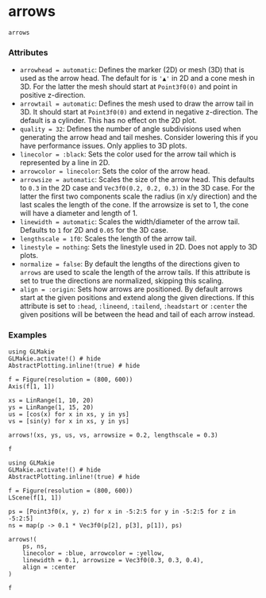 # arrows

```@docs
arrows
```

### Attributes

* `arrowhead = automatic`: Defines the marker (2D) or mesh (3D) that is used as 
the arrow head. The default for is `'▲'` in 2D and a cone mesh in 3D. For the
latter the mesh should start at `Point3f0(0)` and point in positive z-direction.
* `arrowtail = automatic`: Defines the mesh used to draw the arrow tail in 3D. 
It should start at `Point3f0(0)` and extend in negative z-direction. The default 
is a cylinder. This has no effect on the 2D plot.
* `quality = 32`: Defines the number of angle subdivisions used when generating
the arrow head and tail meshes. Consider lowering this if you have performance
issues. Only applies to 3D plots.
* `linecolor = :black`: Sets the color used for the arrow tail which is 
represented by a line in 2D.
* `arrowcolor = linecolor`: Sets the color of the arrow head.
* `arrowsize = automatic`: Scales the size of the arrow head. This defaults to 
`0.3` in the 2D case and `Vec3f0(0.2, 0.2, 0.3)` in the 3D case. For the latter
the first two components scale the radius (in x/y direction) and the last scales
the length of the cone. If the arrowsize is set to 1, the cone will have a 
diameter and length of 1.
* `linewidth = automatic`: Scales the width/diameter of the arrow tail. 
Defaults to `1` for 2D and `0.05` for the 3D case.
* `lengthscale = 1f0`: Scales the length of the arrow tail.
* `linestyle = nothing`: Sets the linestyle used in 2D. Does not apply to 3D 
plots.
* `normalize = false`: By default the lengths of the directions given to `arrows`
are used to scale the length of the arrow tails. If this attribute is set to 
true the directions are normalized, skipping this scaling.
* `align = :origin`: Sets how arrows are positioned. By default arrows start at
the given positions and extend along the given directions. If this attribute is 
set to `:head`, `:lineend`, `:tailend`, `:headstart` or `:center` the given 
positions will be between the head and tail of each arrow instead.

### Examples

```@example
using GLMakie
GLMakie.activate!() # hide
AbstractPlotting.inline!(true) # hide

f = Figure(resolution = (800, 600))
Axis(f[1, 1])

xs = LinRange(1, 10, 20)
ys = LinRange(1, 15, 20)
us = [cos(x) for x in xs, y in ys]
vs = [sin(y) for x in xs, y in ys]

arrows!(xs, ys, us, vs, arrowsize = 0.2, lengthscale = 0.3)

f
```

```
using GLMakie
GLMakie.activate!() # hide
AbstractPlotting.inline!(true) # hide

f = Figure(resolution = (800, 600))
LScene(f[1, 1])

ps = [Point3f0(x, y, z) for x in -5:2:5 for y in -5:2:5 for z in -5:2:5]
ns = map(p -> 0.1 * Vec3f0(p[2], p[3], p[1]), ps)

arrows!(
    ps, ns, 
    linecolor = :blue, arrowcolor = :yellow,
    linewidth = 0.1, arrowsize = Vec3f0(0.3, 0.3, 0.4),
    align = :center
)

f
```